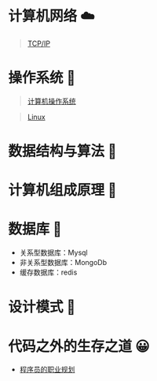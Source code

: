 # 计算机网络 :cloud:

> [TCP/IP](#)

# 操作系统 :bamboo:

> [计算机操作系统](#)

> [Linux](#)

# 数据结构与算法 :key:

# 计算机组成原理 :game_die:

# 数据库 :tractor:

* 关系型数据库：Mysql
* 非关系型数据库：MongoDb
* 缓存数据库：redis

# 设计模式 :horse_racing:

# 代码之外的生存之道 :grinning:
* [程序员的职业规划](./Live/career-route.md)
